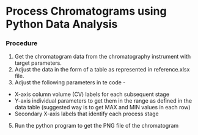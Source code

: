 # Process Chromatograms using Python Data Analysis

### Procedure
1. Get the chromatogram data from the chromatography instrument with target parameters.
2. Adjust the data in the form of a table as represented in reference.xlsx file.
3. Adjust the following parameters in te code -
  - X-axis column volume (CV) labels for each subsequent stage
  - Y-axis individual parameters to get them in the range as defined in the data table (suggested way is to get MAX and MIN values in each row)
  - Secondary X-axis labels that identify each process stage
5. Run the python program to get the PNG file of the chromatogram

